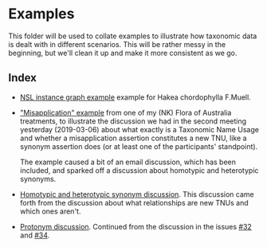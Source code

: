 # Examples

This folder will be used to collate examples to illustrate how taxonomic data is
dealt with in different scenarios. This will be rather messy in the beginning,
but we'll clean it up and make it more consistent as we go.

## Index

- [NSL instance graph example](https://github.com/tdwg/tnc/blob/master/TDWG2018/nsl-instancegraph-example.pdf) example for Hakea chordophylla F.Muell.

- ["Misapplication" example](misapplication-example.md)
  from one of my (NK) Flora of Australia treatments, to illustrate the discussion
  we had in the second meeting yesterday (2019-03-06) about what exactly is a
  Taxonomic Name Usage and whether a misapplication assertion constitutes a new
  TNU, like a synonym assertion does (or at least one of the participants'
  standpoint).

  The example caused a bit of an email discussion, which has been included, and
  sparked off a discussion about homotypic and heterotypic synonyms.

- [Homotypic and heterotypic synonym discussion](homotypic-heterotypic-examples.md).
  This discussion came forth from the discussion about what relationships are new
  TNUs and which ones aren't.

- [Protonym discussion](protonym.md). Continued from the discussion in the issues
  [#32](https://github.com/tdwg/tnc/issues/32) and
  [#34](https://github.com/tdwg/tnc/issues/34).
